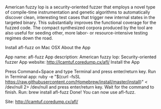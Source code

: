 American fuzzy lop is a security-oriented fuzzer that employs a novel type of compile-time instrumentation and genetic algorithms to automatically discover clean, interesting test cases that trigger new internal states in the targeted binary. This substantially improves the functional coverage for the fuzzed code. The compact synthesized corpora produced by the tool are also useful for seeding other, more labor- or resource-intensive testing regimes down the road.

Install afl-fuzz on Mac OSX
About the App

App name: afl-fuzz
App description: American fuzzy lop: Security-oriented fuzzer
App website: http://lcamtuf.coredump.cx/afl/
Install the App

Press Command+Space and type Terminal and press enter/return key.
Run in Terminal app:
ruby -e "$(curl -fsSL https://raw.githubusercontent.com/Homebrew/install/master/install)" < /dev/null 2> /dev/null
and press enter/return key. Wait for the command to finish.
Run:
brew install afl-fuzz
Done! You can now use afl-fuzz.

Site:
http://lcamtuf.coredump.cx/afl/